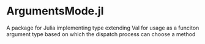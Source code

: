 # ArgumentsMode.jl
A package for Julia implementing type extending Val for usage as a funciton argument type based on which the dispatch process can choose a method
